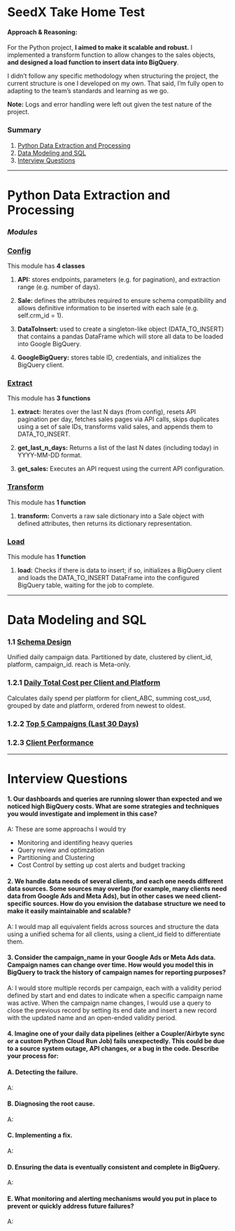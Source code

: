 # SeedX Take Home Test
#### Approach & Reasoning:
For the Python project, __I aimed to make it scalable and robust.__ I implemented a transform function to allow changes to the sales objects, __and designed a load function to insert data into BigQuery__. 

I didn’t follow any specific methodology when structuring the project, the current structure is one I developed on my own. That said, I’m fully open to adapting to the team’s standards and learning as we go.

__Note:__ Logs and error handling were left out given the test nature of the project.

### Summary
1. [Python Data Extraction and Processing](#python)
2. [Data Modeling and SQL](#data)
3. [Interview Questions](#interview)

---

<a id="python"></a>
# Python Data Extraction and Processing

### _Modules_
### [Config](https://github.com/paulocremas/seedx-home-test/blob/main/1.%20Python%20Data%20Extraction%20and%20Processing/config.py)
This module has __4 classes__

1. __API:__ stores endpoints, parameters (e.g. for pagination), and extraction range (e.g. number of days).

2. __Sale:__ defines the attributes required to ensure schema compatibility and allows definitive information to be inserted with each sale (e.g. self.crm_id = 1).

3. __DataToInsert:__ used to create a singleton-like object (DATA_TO_INSERT) that contains a pandas DataFrame which will store all data to be loaded into Google BigQuery.

4. __GoogleBigQuery:__ stores table ID, credentials, and initializes the BigQuery client.
 
### [Extract](https://github.com/paulocremas/seedx-home-test/blob/main/1.%20Python%20Data%20Extraction%20and%20Processing/modules/extract.py)
This module has __3 functions__

1. __extract:__ Iterates over the last N days (from config), resets API pagination per day, fetches sales pages via API calls, skips duplicates using a set of sale IDs, transforms valid sales, and appends them to DATA_TO_INSERT.

2. __get_last_n_days:__ Returns a list of the last N dates (including today) in YYYY-MM-DD format.

3. __get_sales:__ Executes an API request using the current API configuration.

### [Transform](https://github.com/paulocremas/seedx-home-test/blob/main/1.%20Python%20Data%20Extraction%20and%20Processing/modules/transform.py)
This module has __1 function__

1. __transform:__ Converts a raw sale dictionary into a Sale object with defined attributes, then returns its dictionary representation.

### [Load](https://github.com/paulocremas/seedx-home-test/blob/main/1.%20Python%20Data%20Extraction%20and%20Processing/modules/load.py)
This module has __1 function__

1. __load:__ Checks if there is data to insert; if so, initializes a BigQuery client and loads the DATA_TO_INSERT DataFrame into the configured BigQuery table, waiting for the job to complete.

---
<a id="data"></a>
# Data Modeling and SQL
### 1.1 [Schema Design](https://github.com/paulocremas/seedx-home-test/blob/main/2.%20Data%20Modeling%20and%20SQL/1.1%20Schema%20Design.sql)
Unified daily campaign data. Partitioned by date, clustered by client_id, platform, campaign_id. reach is Meta-only.

### 1.2.1 [Daily Total Cost per Client and Platform](https://github.com/paulocremas/seedx-home-test/blob/main/2.%20Data%20Modeling%20and%20SQL/1.2.1%20Daily%20Total%20Cost%20per%20Client%20and%20Platform.sql)
Calculates daily spend per platform for client_ABC, summing cost_usd, grouped by date and platform, ordered from newest to oldest.

### 1.2.2 [Top 5 Campaigns (Last 30 Days)](https://github.com/paulocremas/seedx-home-test/blob/main/2.%20Data%20Modeling%20and%20SQL/1.2.2%20Top%205%20Campaigns%20(Last%2030%20Days).sql)

### 1.2.3 [Client Performance](https://github.com/paulocremas/seedx-home-test/blob/main/2.%20Data%20Modeling%20and%20SQL/1.2.3%20Client%20Performance.sql)
---
<a id="interview"></a>
# Interview Questions
#### 1. Our dashboards and queries are running slower than expected and we noticed high BigQuery costs. What are some strategies and techniques you would investigate and implement in this case?
A: These are some approachs I would try
* Monitoring and identifing heavy queries
* Query review and optimzation
* Partitioning and Clustering
* Cost Control by setting up cost alerts and budget tracking

#### 2. We handle data needs of several clients, and each one needs different data sources. Some sources may overlap (for example, many clients need data from Google Ads and Meta Ads), but in other cases we need client-specific sources. How do you envision the database structure we need to make it easily maintainable and scalable?
A: I would map all equivalent fields across sources and structure the data using a unified schema for all clients, using a client_id field to differentiate them.

#### 3. Consider the campaign_name in your Google Ads or Meta Ads data. Campaign names can change over time. How would you model this in BigQuery to track the history of campaign names for reporting purposes?
A: I would store multiple records per campaign, each with a validity period defined by start and end dates to indicate when a specific campaign name was active. When the campaign name changes, I would use a query to close the previous record by setting its end date and insert a new record with the updated name and an open-ended validity period.

#### 4. Imagine one of your daily data pipelines (either a Coupler/Airbyte sync or a custom Python Cloud Run Job) fails unexpectedly. This could be due to a source system outage, API changes, or a bug in the code. Describe your process for:
#### A. Detecting the failure.
A:
#### B. Diagnosing the root cause.
A:
#### C. Implementing a fix.
A:
#### D. Ensuring the data is eventually consistent and complete in BigQuery.
A:
#### E. What monitoring and alerting mechanisms would you put in place to prevent or quickly address future failures?
A:

 
 
